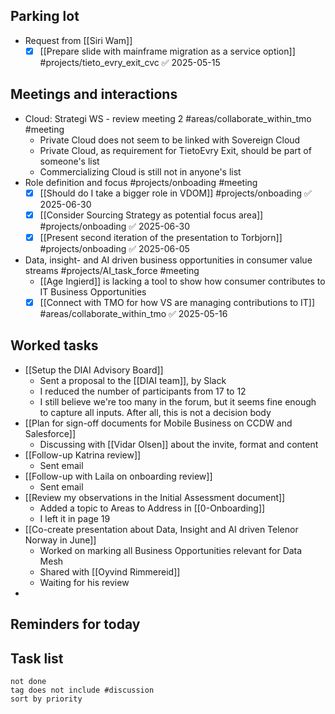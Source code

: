 ## Parking lot
- Request from [[Siri Wam]]
	- [x] [[Prepare slide with mainframe migration as a service option]] #projects/tieto_evry_exit_cvc ✅ 2025-05-15
## Meetings and interactions
- Cloud: Strategi WS  - review meeting 2  #areas/collaborate_within_tmo   #meeting 
	- Private Cloud does not seem to be linked with Sovereign Cloud
	- Private Cloud, as requirement for TietoEvry Exit, should be part of someone's list
	- Commercializing Cloud is still not in anyone's list
- Role definition and focus #projects/onboading  #meeting 
	- [x] [[Should do I take a bigger role in VDOM]] #projects/onboading ✅ 2025-06-30
	- [x] [[Consider Sourcing Strategy as potential focus area]] #projects/onboading ✅ 2025-06-30
	- [x] [[Present second iteration of the presentation to Torbjorn]] #projects/onboading ✅ 2025-06-05
- Data, insight- and AI driven business opportunities in consumer value streams #projects/AI_task_force  #meeting 
	- [[Age Ingierd]] is lacking a tool to show how consumer contributes to IT Business Opportunities
	- [x] [[Connect with TMO for how VS are managing contributions to IT]] #areas/collaborate_within_tmo  ✅ 2025-05-16
## Worked tasks
- [[Setup the DIAI Advisory Board]]
	- Sent a proposal to the [[DIAI team]], by Slack
	- I reduced the number of participants from 17 to 12
	- I still believe we're too many in the forum, but it seems fine enough to capture all inputs. After all, this is not a decision body
- [[Plan for sign-off documents for Mobile Business on CCDW and Salesforce]]
	- Discussing with [[Vidar Olsen]] about the invite, format and content
- [[Follow-up Katrina review]]
	- Sent email
- [[Follow-up with Laila on onboarding review]]
	- Sent email
- [[Review my observations in the Initial Assessment document]]
	- Added a topic to Areas to Address in [[0-Onboarding]]
	- I left it in page 19
- [[Co-create presentation about Data, Insight and AI driven Telenor Norway in June]]
	- Worked on marking all Business Opportunities relevant for Data Mesh
	- Shared with [[Oyvind Rimmereid]]
	- Waiting for his review
- 

## Reminders for today

## Task list

```tasks
not done
tag does not include #discussion 
sort by priority
```
